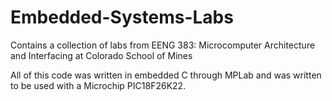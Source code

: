 # Embedded-Systems-Labs
Contains a collection of labs from EENG 383: Microcomputer Architecture and Interfacing at Colorado School of Mines

All of this code was written in embedded C through MPLab and was written to be used with a Microchip PIC18F26K22. 
